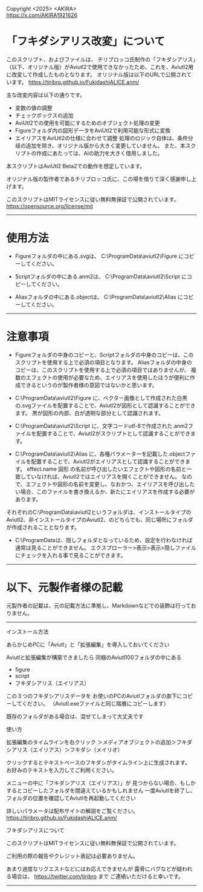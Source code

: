 Copyright \<2025> \<AKIRA>  
https://x.com/AKIRA1921626

# 「フキダシアリス改変」について

このスクリプト、およびファイルは、
チリブロッコ氏制作の「フキダシアリス」（以下、オリジナル版）がAviutl2で使用できなかったため、これを、Aviutl2用に改変して作成したものとなります。
オリジナル版は以下のURLで公開されています。
https://tiribro.github.io/FukidashiALICE.anm/

主な改変内容は以下の通りです。
- 変数の値の調整
- チェックボックスの追加
- AviUtl2での使用を可能にするためのオブジェクト処理の変更
- Figureフォルダ内の図形データをAviUtl2で利用可能な形式に変換
- エイリアスをAviUtl2の仕様に合わせて調整
処理のロジック自体は、条件分岐の追加を除き、オリジナル版から大きく変更していません。
また、本スクリプトの作成にあたっては、AIの助力を大きく借用しました。

本スクリプトはAviUtl2 Beta2での動作を想定しています。

オリジナル版の製作者であるチリブロッコ氏に、この場を借りて深く感謝申し上げます。

このスクリプトはMITライセンスに従い無料無保証で公開されています。
https://opensource.org/license/mit

-----

# 使用方法

- Figureフォルダの中にある.svgは、
C:\ProgramData\aviutl2\Figure
にコピーしてください。

- Scriptフォルダの中にある.anm2は、
C:\ProgramData\aviutl2\Script
にコピーしてください。

- Aliasフォルダの中にある.objectは、
C:\ProgramData\aviutl2\Alias
にコピーしてください。

-----

# 注意事項

- Figureフォルダの中身のコピーと、Scriptフォルダの中身のコピーは、このスクリプトを使用する上で必須の項目となります。
Aliasフォルダの中身のコピーは、このスクリプトを使用する上で必須の項目ではありませんが、
複数のエフェクトの使用が必要なため、エイリアスを使用したほうが便利に作成できるというのが製作者様の意図ではないかと思います。

- C:\ProgramData\aviutl2\Figure
に、ベクター画像として作成された白黒の.svgファイルを配置することで、Aviutl2が図形として認識することができます。
黒が図形の内部、白が透明な部分として認識されます。

- C:\ProgramData\aviutl2\Script
に、文字コードutf-8で作成された.anm2ファイルを配置することで、Aviutl2がスクリプトとして認識することができます。

- C:\ProgramData\aviutl2\Alias
に、各種パラメーターを記載した.objectファイルを配置することで、Aviutl2がエイリアスとして認識することができます。
effect.name
図形
の名前が呼び出したいエフェクトや図形の名前と一致していなければ、Aviutl2ではエイリアスを開くことができません。
なので、エフェクトや図形の名前を変更し、なおかつ、エイリアスを呼び出したい場合、このファイルを書き換えるか、新たにエイリアスを作成する必要があります。

それぞれのC:\ProgramData\aviutl2というフォルダは、インストールタイプのAviutl2、非インストールタイプのAviutl2、のどちらでも、同じ場所にフォルダが作成されることとなります。

- C:\ProgramDataは、隠しフォルダとなっているため、設定を行わなければ通常は見ることができません。
エクスプローラー>表示>表示>隠しファイル
にチェックを入れる事で見ることができます。

------

# 以下、元製作者様の記載
元製作者の記載は、元の記載方法に準拠し、Markdownなどでの装飾は行っておりません。

-----


インストール方法

あらかじめPCに「Aviutl」と「拡張編集」を導入しておいてください

Aviutlと拡張編集が構築できましたら
同梱のAviutl100フォルダの中にある

- figure
- script
- フキダシアリス（エイリアス）

この３つのフキダシアリスデータを
お使いのPCのAviutlフォルダの直下にコピーしてください。
（Aviutl.exeファイルと同じ階層にコピーします）

既存のフォルダがある場合は、混ぜてしまって大丈夫です

使い方

拡張編集のタイムラインを右クリック
＞メディアオブジェクトの追加＞フキダシアリス（エイリアス）＞フキダシ（メイリオ）

クリックするとテキストベースのフキダシがタイムライン上に生成されます。
お好みのテキストを入力してご利用ください。

メニューの中に「フキダシアリス（エイリアス）」が
見つからない場合、もしかするとコピーしたフォルダを間違えているかもしれません
一度Aviutlを終了し、フォルダの位置を確認してAviutlを再起動してください

詳しいパラメータは配布サイトの解説をご覧ください。
https://tiribro.github.io/FukidashiALICE.anm/


フキダシアリスについて

このスクリプトはMITライセンスに従い無料無保証で公開されています。

ご利用の際の報告やクレジット表記は必要ありません。

あまり過度なリクエストなどにはお応えできませんが
露骨にバグなどが疑われる場合は、 https://twitter.com/tiribro まで
ご連絡いただけると幸いです。

-----